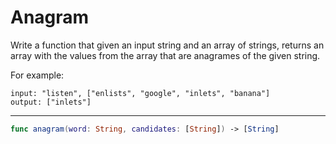 # Anagram

Write a function that given an input string and an array of
strings, returns an array with the values from the array that
are anagrames of the given string.

For example:

```
input: "listen", ["enlists", "google", "inlets", "banana"]
output: ["inlets"]
```

---

```swift
func anagram(word: String, candidates: [String]) -> [String]
```
